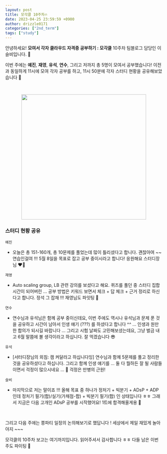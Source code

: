 ```yaml
---
layout: post
title: 모각클 10주차🔥
date: 2023-04-25 23:59:59 +0900
author: drizzle0171
categories: ["2nd_term"]
tags: ["study"]
---
```


안녕하세요! **모여서 각자 클라우드 자격증 공부하기 : 모각클** 10주차 팀블로그 담당인 이슬비입니다. 👀

이번 주에는 **예진**, **재영**, **유석**, **연수**, 그리고 저까지 총 5명이 모여서 공부했습니다!
이전과 동일하게 11시에 모여 각자 공부를 하고, 11시 50분에 각자 스터디 현황을 공유해보았습니다 🌟

<br />
<p style="text-align: center">
<img src="https://user-images.githubusercontent.com/90444862/234319898-9839c1f9-79d9-4ce9-ad6c-648fb058486d.png" width=400>
</p>

### 스터디 현황 공유

`예진`
* 오늘은 총 151-160개, 총 10문제를 풀었는데 많이 틀리셨다고 합니다. 괜찮아여 ~~ 연습인걸여 !!! 5월 8일을 목표로 잡고 공부 중이시라고 합니다! 응원해요 스터디장님 ❤️‍🔥

`재영`
* Auto scaling group, LB 관련 강의를 보셨다고 해요. 퀴즈를 풀던 중 스터디 집합 시간이 되어버린 ... 공부 방법은 키워드 보면서 체크 + 답 체크 + 근거 정리로 하신다고 합니다. 정석 그 잡채 !!! 재영님도 파잇팅 🕺

`연수`
* 연수님과 유석님은 함께 공부 중이신데요, 이번 주에도 역시나 유석님과 문제 푼 것을 공유하고 시간이 남아서 인생 얘기 (???) 를 하셨다고 합니다 ^^ ... 인생과 원만한 합의가 되시길 바랍니다 ... 그리고 시험 날짜도 고민해보셨는데요, 그냥 벌금 내고 6월 말쯤에 볼 생각이라고 하십니다. 잘 먹겠습니다 😎

`유석`
* [서터디장님의 외침: 캠 켜달라고 하십니다잉] 연수님과 함께 5문제를 풀고 정리한 것을 공유하셨다고 하십니다. 그리고 함께 인생 얘기를 ... 둘 다 뭘하든 잘 될 사람들이면서 걱정이 많으시네요 ... 🫠 걱정은 만병의 근원!

`슬비`
* 마지막으로 저는 말이죠 !!! 올해 목표 중 하나가 정처기 + 빅분기 + ADsP + ADP인데 정처기 필기(합)/실기(가채점-합) + 빅분기 필기(합) 인 상태입니다 ㅎㅎ 그래서 지금은 다음 고개인 ADsP 공부를 시작했어요! 1트에 합격해올게용 🥸

<br />

그리고 다음 주에는 쫑파티 일정의 논의해보기로 했답니다 !
세상에서 제일 재밌게 놀아야지 ~~~

모각클의 10주차 보고는 여기까지입니다. 읽어주셔서 감사합니다 ㅎㅎ
다들 남은 이번 주도 파이팅 💪